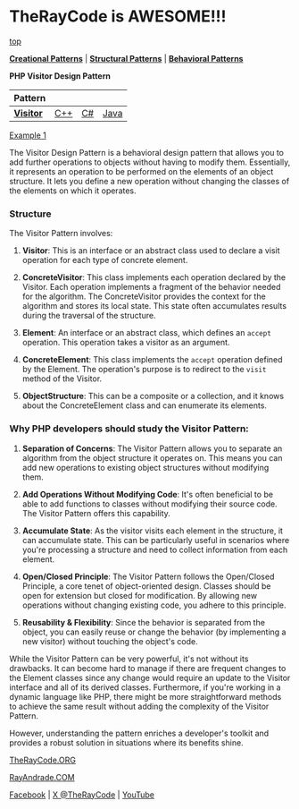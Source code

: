 # TheRayCode is AWESOME!!!

[top](../README.md)

**[Creational Patterns](../../Creational/README.md)** | **[Structural Patterns](../../Structural/README.md)** | **[Behavioral Patterns](../README.md)**

**PHP Visitor Design Pattern**

|Pattern|   |   |   |
|---|---|---|---|
| [**Visitor**](README.md) | [C++](../../../CPP/Behavioral/Visitor/README.md) | [C#](../../../Csharp/Behavioral/Visitor/README.md) | [Java](../../../Java/Behavioral/Visitor/README.md) |

[Example 1](./V1/README.md)

The Visitor Design Pattern is a behavioral design pattern that allows you to add further operations to objects without having to modify them. Essentially, it represents an operation to be performed on the elements of an object structure. It lets you define a new operation without changing the classes of the elements on which it operates.

### Structure
The Visitor Pattern involves:

1. **Visitor**: This is an interface or an abstract class used to declare a visit operation for each type of concrete element.
  
2. **ConcreteVisitor**: This class implements each operation declared by the Visitor. Each operation implements a fragment of the behavior needed for the algorithm. The ConcreteVisitor provides the context for the algorithm and stores its local state. This state often accumulates results during the traversal of the structure.

3. **Element**: An interface or an abstract class, which defines an `accept` operation. This operation takes a visitor as an argument.

4. **ConcreteElement**: This class implements the `accept` operation defined by the Element. The operation's purpose is to redirect to the `visit` method of the Visitor.

5. **ObjectStructure**: This can be a composite or a collection, and it knows about the ConcreteElement class and can enumerate its elements.

### Why PHP developers should study the Visitor Pattern:

1. **Separation of Concerns**: The Visitor Pattern allows you to separate an algorithm from the object structure it operates on. This means you can add new operations to existing object structures without modifying them.

2. **Add Operations Without Modifying Code**: It's often beneficial to be able to add functions to classes without modifying their source code. The Visitor Pattern offers this capability.

3. **Accumulate State**: As the visitor visits each element in the structure, it can accumulate state. This can be particularly useful in scenarios where you're processing a structure and need to collect information from each element.

4. **Open/Closed Principle**: The Visitor Pattern follows the Open/Closed Principle, a core tenet of object-oriented design. Classes should be open for extension but closed for modification. By allowing new operations without changing existing code, you adhere to this principle.

5. **Reusability & Flexibility**: Since the behavior is separated from the object, you can easily reuse or change the behavior (by implementing a new visitor) without touching the object's code.

While the Visitor Pattern can be very powerful, it's not without its drawbacks. It can become hard to manage if there are frequent changes to the Element classes since any change would require an update to the Visitor interface and all of its derived classes. Furthermore, if you're working in a dynamic language like PHP, there might be more straightforward methods to achieve the same result without adding the complexity of the Visitor Pattern.

However, understanding the pattern enriches a developer's toolkit and provides a robust solution in situations where its benefits shine.

[TheRayCode.ORG](https://www.TheRayCode.org)

[RayAndrade.COM](https://www.RayAndrade.com)

[Facebook](https://www.facebook.com/TheRayCode/) | [X @TheRayCode](https://www.x.com/TheRayCode/) | [YouTube](https://www.youtube.com/TheRayCode/)
